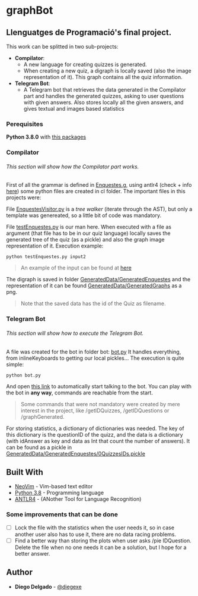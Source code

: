 # graphBot
## Llenguatges de Programació's final project.
This work can be splitted in two sub-projects:
  * **Compilator**:
    * A new language for creating quizzes is generated.
    * When creating a new quiz, a digraph is locally saved (also the image representation of it). This graph contains all the quiz information.
  * **Telegram Bot**:
    * A Telegram bot that retrieves the data generated in the Compilator part and handles the generated quizzes, asking to user questions with given answers. Also stores locally all the given answers, and gives textual and images based statistics
### Perequisites
**Python 3.8.0** with [this packages](requirements.txt)
### Compilator
###### This section will show how the Compilator part works.
First of all the grammar is defined in [Enquestes.g](cl/Enquestes.g), using antlr4 (check + info [here](https://gebakx.github.io/Python3/compiladors.html#2)) some python files are created in cl folder. The important files in this projects were:

File [EnquestesVisitor.py](cl/EnquestesVisitor.py) is a *tree walker* (iterate through the AST), but only a template was genereated, so a little bit of code was mandatory.

File [testEnquestes.py](cl/testEnquestes.py) is our man here. When executed with a file as argument (that file has to be in our quiz language) locally saves the generated tree of the quiz (as a pickle) and also the graph image representation of it.
Execution example:
```
python testEnquestes.py input2
```
> An example of the input can be found at [here](http://gebakx.github.io/QuizBot/#compilador)

The digraph is saved in folder [GeneratedData/GeneratedEnquestes](GeneratedData/GeneratedEnquestes) and the representation of it can be found [GeneratedData/GeneratedGraphs](GeneratedData/GeneratedGraphs) as a png. 
> Note that the saved data has the id of the Quiz as filename.
### Telegram Bot
###### This section will show how to execute the Telegram Bot.
A file was created for the bot in folder bot: [bot.py](bot/bot.py)
It handles everything, from inlineKeyboards to getting our local pickles... 
The execution is quite simple:
```
python bot.py
```
And open [this link](https://t.me/DiegoDelgado_graphBot) to automatically start talking to the bot.
You can play with the bot in **any way**, commands are reachable from the start.
> Some commands that were not mandatory were created by mere interest in the project, like /getIDQuizzes, /getIDQuestions or /graphGenerated.

For storing statistics, a dictionary of dictionaries was needed. The key of this dictionary is the questionID of the quizz, and the data is a dictionary (with idAnswer as key and data as Int that count the number of answers). It can be found as a pickle in [GeneratedData/GeneratedEnquestes/0QuizzesIDs.pickle](GeneratedData/GeneratedEnquestes/0QuizzesIDs.pickle)

## Built With
* [NeoVim](https://neovim.io/) - Vim-based text editor
* [Python 3.8](https://www.python.org/downloads/release/python-380) - Programming language
* [ANTLR4](https://github.com/antlr/antlr4/blob/master/doc/python-target.md) - (ANother Tool for Language Recognition)

### Some improvements that can be done
- [ ] Lock the file with the statistics when the user needs it, so in case another user also has to use it, there are no data racing problems.
- [ ] Find a better way than storing the plots when user asks /pie IDQuestion. Delete the file when no one needs it can be a solution, but I hope for a better answer.

## Author
* **Diego Delgado** - [@diegexe](https://github.com/diegexe)



